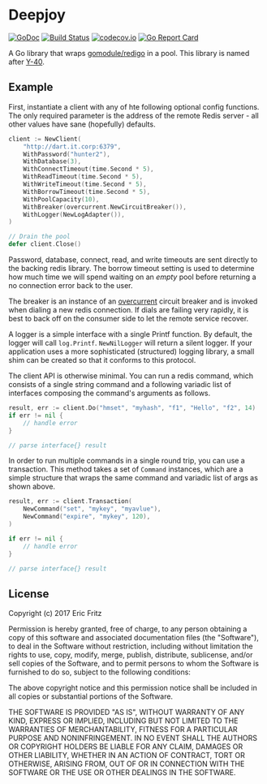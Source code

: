 # Deepjoy

[![GoDoc](https://godoc.org/github.com/efritz/deepjoy?status.svg)](https://godoc.org/github.com/efritz/deepjoy)
[![Build Status](https://secure.travis-ci.org/efritz/deepjoy.png)](http://travis-ci.org/efritz/deepjoy)
[![codecov.io](http://codecov.io/github/efritz/deepjoy/coverage.svg?branch=master)](http://codecov.io/github/efritz/deepjoy?branch=master)
[![Go Report Card](https://goreportcard.com/badge/github.com/efritz/deepjoy)](https://goreportcard.com/report/github.com/efritz/deepjoy)

A Go library that wraps [gomodule/redigo](https://github.com/gomodule/redigo)
in a pool. This library is named after [Y-40](http://www.y-40.com/en/).

## Example

First, instantiate a client with any of hte following optional config functions.
The only required parameter is the address of the remote Redis server - all other
values have sane (hopefully) defaults.

```go
client := NewClient(
    "http://dart.it.corp:6379",
    WithPassword("hunter2"),
    WithDatabase(3),
    WithConnectTimeout(time.Second * 5),
    WithReadTimeout(time.Second * 5),
    WithWriteTimeout(time.Second * 5),
    WithBorrowTimeout(time.Second * 5),
    WithPoolCapacity(10),
    WithBreaker(overcurrent.NewCircuitBreaker()),
    WithLogger(NewLogAdapter()),
)

// Drain the pool
defer client.Close()
```

Password, database, connect, read, and write timeouts are sent directly to the
backing redis library. The borrow timeout setting is used to determine how much
time we will spend waiting on an *empty* pool before returning a no connection
error back to the user.

The breaker is an instance of an [overcurrent](https://github.com/efritz/overcurrent)
circuit breaker and is invoked when dialing a new redis connection. If dials are
failing very rapidly, it is best to back off on the consumer side to let the remote
service recover.

A logger is a simple interface with a single Printf function. By default, the
logger will call `log.Printf`. `NewNilLogger` will return a silent logger. If
your application uses a more sophisticated (structured) logging library, a small
shim can be created so that it conforms to this protocol.

The client API is otherwise minimal. You can run a redis command, which consists of
a single string command and a following variadic list of interfaces composing the
command's arguments as follows.

```go
result, err := client.Do("hmset", "myhash", "f1", "Hello", "f2", 14)
if err != nil {
    // handle error
}

// parse interface{} result
```

In order to run multiple commands in a single round trip, you can use a transaction.
This method takes a set of `Command` instances, which are a simple structure that wraps
the same command and variadic list of args as shown above.

```go
result, err := client.Transaction(
    NewCommand("set", "mykey", "myavlue"),
    NewCommand("expire", "mykey", 120),
)

if err != nil {
    // handle error
}

// parse interface{} result
```

## License

Copyright (c) 2017 Eric Fritz

Permission is hereby granted, free of charge, to any person obtaining a copy
of this software and associated documentation files (the "Software"), to deal
in the Software without restriction, including without limitation the rights
to use, copy, modify, merge, publish, distribute, sublicense, and/or sell
copies of the Software, and to permit persons to whom the Software is
furnished to do so, subject to the following conditions:

The above copyright notice and this permission notice shall be included in
all copies or substantial portions of the Software.

THE SOFTWARE IS PROVIDED "AS IS", WITHOUT WARRANTY OF ANY KIND, EXPRESS OR
IMPLIED, INCLUDING BUT NOT LIMITED TO THE WARRANTIES OF MERCHANTABILITY,
FITNESS FOR A PARTICULAR PURPOSE AND NONINFRINGEMENT. IN NO EVENT SHALL THE
AUTHORS OR COPYRIGHT HOLDERS BE LIABLE FOR ANY CLAIM, DAMAGES OR OTHER
LIABILITY, WHETHER IN AN ACTION OF CONTRACT, TORT OR OTHERWISE, ARISING FROM,
OUT OF OR IN CONNECTION WITH THE SOFTWARE OR THE USE OR OTHER DEALINGS IN
THE SOFTWARE.
